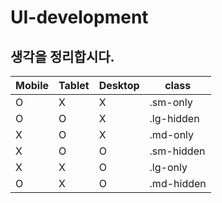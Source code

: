 # UI-development

## 생각을 정리합시다.

| Mobile | Tablet | Desktop | class      |
| ------ | ------ | ------- | ---------- |
| O      | X      | X       | .sm-only   |
| O      | O      | X       | .lg-hidden |
| X      | O      | X       | .md-only   |
| X      | O      | O       | .sm-hidden |
| X      | X      | O       | .lg-only   |
| O      | X      | O       | .md-hidden   |